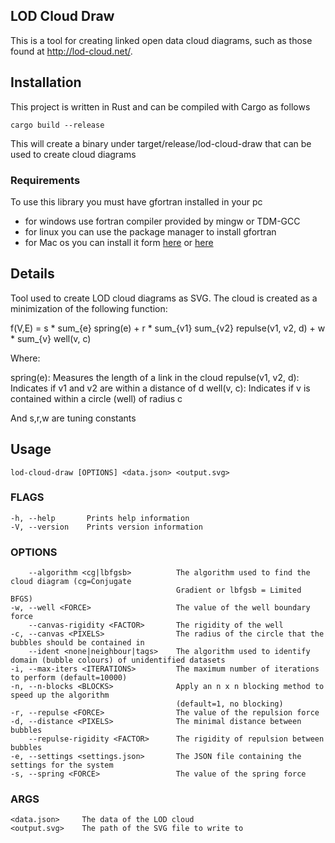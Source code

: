 LOD Cloud Draw
--------------

This is a tool for creating linked open data cloud diagrams, such as those 
found at http://lod-cloud.net/. 

## Installation

This project is written in Rust and can be compiled with Cargo as follows

    cargo build --release

This will create a binary under target/release/lod-cloud-draw that can be used 
to create cloud diagrams

### Requirements

To use this library you must have gfortran installed in your pc

* for windows use fortran compiler provided by mingw or TDM-GCC
* for linux you can use the package manager to install gfortran
* for Mac os you can install it form [here](http://hpc.sourceforge.net/) or 
    [here](http://sourceforge.net/projects/hpc/files/hpc/g95/gfortran-mlion.tar.gz)

## Details

Tool used to create LOD cloud diagrams as SVG.
The cloud is created as a minimization of the following function:

  f(V,E) = s * sum_{e} spring(e) + r * sum_{v1} sum_{v2} repulse(v1, v2, d) + 
                w * sum_{v} well(v, c)

Where:

  spring(e): Measures the length of a link in the cloud
  repulse(v1, v2, d): Indicates if v1 and v2 are within a distance of d
  well(v, c): Indicates if v is contained within a circle (well) of radius c

And s,r,w are tuning constants

## Usage
    
    lod-cloud-draw [OPTIONS] <data.json> <output.svg>

### FLAGS

    -h, --help       Prints help information
    -V, --version    Prints version information

### OPTIONS

        --algorithm <cg|lbfgsb>          The algorithm used to find the cloud diagram (cg=Conjugate
                                         Gradient or lbfgsb = Limited BFGS)
    -w, --well <FORCE>                   The value of the well boundary force
        --canvas-rigidity <FACTOR>       The rigidity of the well
    -c, --canvas <PIXELS>                The radius of the circle that the bubbles should be contained in
        --ident <none|neighbour|tags>    The algorithm used to identify domain (bubble colours) of unidentified datasets
    -i, --max-iters <ITERATIONS>         The maximum number of iterations to perform (default=10000)
    -n, --n-blocks <BLOCKS>              Apply an n x n blocking method to speed up the algorithm 
                                         (default=1, no blocking)
    -r, --repulse <FORCE>                The value of the repulsion force
    -d, --distance <PIXELS>              The minimal distance between bubbles
        --repulse-rigidity <FACTOR>      The rigidity of repulsion between bubbles
    -e, --settings <settings.json>       The JSON file containing the settings for the system
    -s, --spring <FORCE>                 The value of the spring force

### ARGS

    <data.json>     The data of the LOD cloud
    <output.svg>    The path of the SVG file to write to


